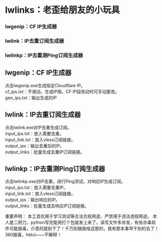lwlinks：老歪给朋友的小玩具
===========================
### lwgenip：CF IP生成器  
### lwlink：IP去重订阅生成器  
### lwlinkp：IP去重测Ping订阅生成器  

## lwgenip：CF IP生成器
点击lwgenip.exe生成指定Cloudflare IP。  
cf_ips.txt：不用动，生成IP用。CF IP段改动时可手动更改。  
gen_ips.txt：输出生成的IP  

## lwlink：IP去重订阅生成器
点击lwlink.exe对IP去重生成订阅。  
input_ips.txt：放入需要去重。  
input_link.txt：放入vless订阅链接。  
output_ips：输出去重后的IP。  
output_links：批量生成去重IP订阅链接。  

## lwlinkp：IP去重测Ping订阅生成器
点击lwlinkp.exe对IP去重，进行Ping测试，对响应IP生成订阅。  
input_ips.txt：放入需要去重IP。  
input_link.txt：放入vless订阅链接。  
output_ips：输出响应的IP。  
output_links：批量生成去响应IP订阅链接。  

重要声明：
本工具仅用于学习测试等合法合规用途，严禁用于违法违规用途。
本人是二把刀，python写完能用打个包就发上来了，读写文件多并发，有些杀毒软件可能报毒，介意的就别下了！千万别跟我啥这那的，我有那本事早干别的去了！
360报毒，hetui~~~不解释！
